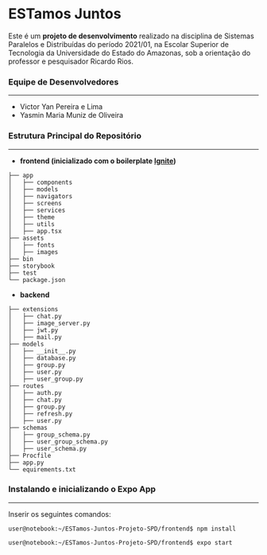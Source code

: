 # ESTamos Juntos
Este é um **projeto de desenvolvimento** realizado na disciplina de Sistemas Paralelos e Distribuídas do período 2021/01, na Escolar Superior de Tecnologia da Universidade do Estado do Amazonas, sob a orientação do professor e pesquisador Ricardo Rios.

### Equipe de Desenvolvedores
---
- Victor Yan Pereira e Lima
- Yasmin Maria Muniz de Oliveira

### Estrutura Principal do Repositório
---
- **frontend (inicializado com o boilerplate [Ignite](https://github.com/infinitered/ignite))**
```
├── app
│   ├── components
│   ├── models
│   ├── navigators
│   ├── screens
│   ├── services
│   ├── theme
│   ├── utils
│   ├── app.tsx
├── assets
│   ├── fonts
│   ├── images
├── bin
├── storybook
├── test
└── package.json
```
- **backend**
```
├── extensions
│   ├── chat.py
│   ├── image_server.py
│   ├── jwt.py
│   ├── mail.py
├── models
│   ├── __init__.py
│   ├── database.py
│   ├── group.py
│   ├── user.py
│   ├── user_group.py 
├── routes
│   ├── auth.py
│   ├── chat.py
│   ├── group.py
│   ├── refresh.py
│   ├── user.py
├── schemas
│   ├── group_schema.py
│   ├── user_group_schema.py
│   ├── user_schema.py 
├── Procfile
├── app.py
└── equirements.txt
```

### Instalando e inicializando o Expo App
---
Inserir os seguintes comandos:
```console
user@notebook:~/ESTamos-Juntos-Projeto-SPD/frontend$ npm install
```
```console
user@notebook:~/ESTamos-Juntos-Projeto-SPD/frontend$ expo start
```
